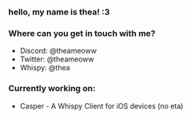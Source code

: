 ### hello, my name is thea! :3

### Where can you get in touch with me?
* Discord: @theameoww
* Twitter: @theameoww
* Whispy: @thea

### Currently working on:
* Casper - A Whispy Client for iOS devices (no eta)
